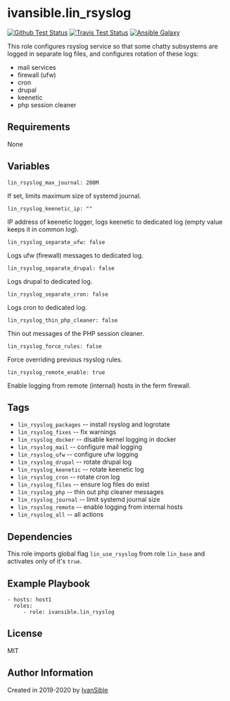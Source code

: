 # ivansible.lin_rsyslog

[![Github Test Status](https://github.com/ivansible/lin-rsyslog/workflows/Molecule%20test/badge.svg?branch=master)](https://github.com/ivansible/lin-rsyslog/actions)
[![Travis Test Status](https://travis-ci.org/ivansible/lin-rsyslog.svg?branch=master)](https://travis-ci.org/ivansible/lin-rsyslog)
[![Ansible Galaxy](https://img.shields.io/badge/galaxy-ivansible.lin__rsyslog-68a.svg?style=flat)](https://galaxy.ansible.com/ivansible/lin_rsyslog/)

This role configures rsyslog service so that some chatty subsystems
are logged in separate log files, and configures rotation of these logs:
- mail services
- firewall (ufw)
- cron
- drupal
- keenetic
- php session cleaner


## Requirements

None


## Variables

    lin_rsyslog_max_journal: 200M
If set, limits maximum size of systemd journal.

    lin_rsyslog_keenetic_ip: ""
IP address of keenetic logger, logs keenetic to dedicated log
(empty value keeps it in common log).

    lin_rsyslog_separate_ufw: false
Logs ufw (firewall) messages to dedicated log.

    lin_rsyslog_separate_drupal: false
Logs drupal to dedicated log.

    lin_rsyslog_separate_cron: false
Logs cron to dedicated log.

    lin_rsyslog_thin_php_cleaner: false
Thin out messages of the PHP session cleaner.

    lin_rsyslog_force_rules: false
Force overriding previous rsyslog rules.

    lin_rsyslog_remote_enable: true
Enable logging from remote (internal) hosts in the ferm firewall.


## Tags

- `lin_rsyslog_packages` -- install rsyslog and logrotate
- `lin_rsyslog_fixes` -- fix warnings
- `lin_rsyslog_docker` -- disable kernel logging in docker
- `lin_rsyslog_mail` -- configure mail logging
- `lin_rsyslog_ufw` -- configure ufw logging
- `lin_rsyslog_drupal` -- rotate drupal log
- `lin_rsyslog_keenetic` -- rotate keenetic log
- `lin_rsyslog_cron` -- rotate cron log
- `lin_rsyslog_files` -- ensure log files do exist
- `lin_rsyslog_php` -- thin out php cleaner messages
- `lin_rsyslog_journal` -- limit systemd journal size
- `lin_rsyslog_remote` -- enable logging from internal hosts
- `lin_rsyslog_all` -- all actions


## Dependencies

This role imports global flag `lin_use_rsyslog` from role `lin_base`
and activates only of it's `true`.


## Example Playbook

    - hosts: host1
      roles:
         - role: ivansible.lin_rsyslog


## License

MIT


## Author Information

Created in 2019-2020 by [IvanSible](https://github.com/ivansible)
